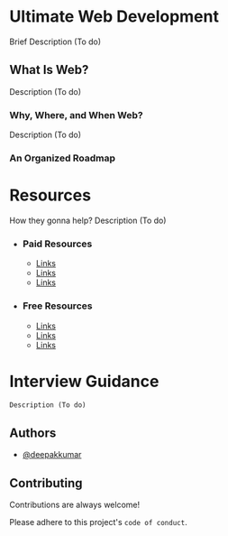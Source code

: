 
# Ultimate Web Development

Brief Description (To do)

## What Is Web?
Description (To do)

### Why, Where, and When Web?
Description (To do)

### An Organized Roadmap

# Resources

How they gonna help? Description (To do)

- ### Paid  Resources
    - [Links]()
    - [Links]()
    - [Links]()

- ### Free  Resources
    - [Links]()
    - [Links]()
    - [Links]()

# Interview Guidance

    Description (To do)

## Authors

- [@deepakkumar](https://www.github.com/DeepakKumarKhatri)


## Contributing

Contributions are always welcome!

Please adhere to this project's `code of conduct`.

